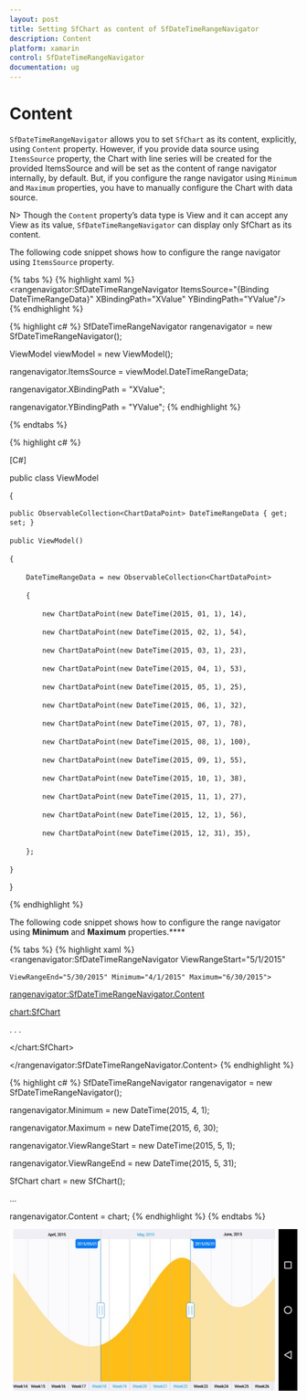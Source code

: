 ```yaml
---
layout: post
title: Setting SfChart as content of SfDateTimeRangeNavigator
description: Content
platform: xamarin
control: SfDateTimeRangeNavigator
documentation: ug
---
```


# Content

`SfDateTimeRangeNavigator` allows you to set `SfChart` as its content, explicitly, using `Content` property. However, if you provide data source using `ItemsSource` property, the Chart with line series will be created for the provided ItemsSource and will be set as the content of range navigator internally, by default. But, if you configure the range navigator using `Minimum` and `Maximum` properties, you have to manually configure the Chart with data source.

N> Though the `Content` property’s data type is View and it can accept any View as its value, `SfDateTimeRangeNavigator` can display only SfChart as its content.

The following code snippet shows how to configure the range navigator using `ItemsSource` property.

{% tabs %}
{% highlight xaml %}
<rangenavigator:SfDateTimeRangeNavigator ItemsSource="{Binding DateTimeRangeData}" XBindingPath="XValue" YBindingPath="YValue"/>
{% endhighlight %}

{% highlight c# %}
SfDateTimeRangeNavigator rangenavigator = new SfDateTimeRangeNavigator(); 

ViewModel viewModel = new ViewModel(); 

rangenavigator.ItemsSource = viewModel.DateTimeRangeData;

rangenavigator.XBindingPath = "XValue"; 

rangenavigator.YBindingPath = "YValue";
{% endhighlight %}


{% endtabs %}

{% highlight c# %}

[C#]

public class ViewModel

{

	public ObservableCollection<ChartDataPoint> DateTimeRangeData { get; set; }

	public ViewModel()

	{

		DateTimeRangeData = new ObservableCollection<ChartDataPoint>

		{

			new ChartDataPoint(new DateTime(2015, 01, 1), 14),

			new ChartDataPoint(new DateTime(2015, 02, 1), 54),

			new ChartDataPoint(new DateTime(2015, 03, 1), 23),

			new ChartDataPoint(new DateTime(2015, 04, 1), 53),

			new ChartDataPoint(new DateTime(2015, 05, 1), 25),

			new ChartDataPoint(new DateTime(2015, 06, 1), 32),

			new ChartDataPoint(new DateTime(2015, 07, 1), 78),

			new ChartDataPoint(new DateTime(2015, 08, 1), 100),

			new ChartDataPoint(new DateTime(2015, 09, 1), 55),

			new ChartDataPoint(new DateTime(2015, 10, 1), 38),

			new ChartDataPoint(new DateTime(2015, 11, 1), 27),

			new ChartDataPoint(new DateTime(2015, 12, 1), 56),

			new ChartDataPoint(new DateTime(2015, 12, 31), 35),

		};

	}

}

{% endhighlight %}

The following code snippet shows how to configure the range navigator using **Minimum** and **Maximum** properties.****

{% tabs %}
{% highlight xaml %}
<rangenavigator:SfDateTimeRangeNavigator ViewRangeStart="5/1/2015" 

	ViewRangeEnd="5/30/2015" Minimum="4/1/2015" Maximum="6/30/2015">

<rangenavigator:SfDateTimeRangeNavigator.Content>

<chart:SfChart>

. . .

</chart:SfChart>

</rangenavigator:SfDateTimeRangeNavigator.Content>
{% endhighlight %}

{% highlight c# %}
SfDateTimeRangeNavigator rangenavigator = new SfDateTimeRangeNavigator();

rangenavigator.Minimum = new DateTime(2015, 4, 1);

rangenavigator.Maximum = new DateTime(2015, 6, 30);

rangenavigator.ViewRangeStart = new DateTime(2015, 5, 1);

rangenavigator.ViewRangeEnd = new DateTime(2015, 5, 31);

SfChart chart = new SfChart();

...

rangenavigator.Content = chart;
{% endhighlight %}
{% endtabs %}

![](content_images/content_img1.jpeg)